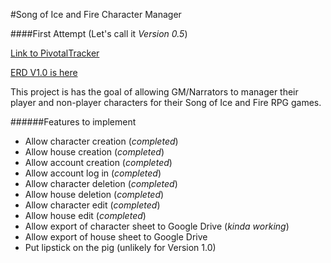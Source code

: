 #Song of Ice and Fire Character Manager

####First Attempt (Let's call it _Version 0.5_)

[Link to PivotalTracker](https://www.pivotaltracker.com/s/projects/1047504)

[ERD V1.0 is here](https://github.com/jonBarcus/soiaf_character_manager/blob/master/erd.pdf)

This project is has the goal of allowing GM/Narrators to manager their player and non-player characters for their Song of Ice and Fire RPG games.

######Features to implement
- Allow character creation (_completed_)
- Allow house creation (_completed_)
- Allow account creation (_completed_)
- Allow account log in (_completed_)
- Allow character deletion (_completed_)
- Allow house deletion (_completed_)
- Allow character edit (_completed_)
- Allow house edit (_completed_)
- Allow export of character sheet to Google Drive (_kinda working_)
- Allow export of house sheet to Google Drive
- Put lipstick on the pig (unlikely for Version 1.0)
